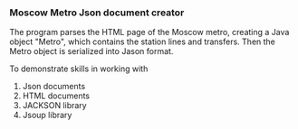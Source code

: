 ### Moscow Metro Json document creator
The program parses the HTML page of the Moscow metro, creating a Java object "Metro", which contains the station lines 
and transfers. Then the Metro object is serialized into Jason format.

To demonstrate skills in working with
1. Json documents 
2. HTML documents
3. JACKSON library
4. Jsoup library 